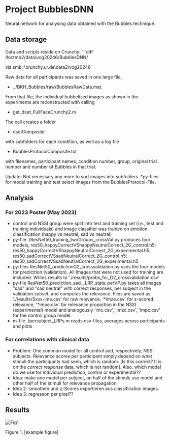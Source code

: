 # Project BubblesDNN
Neural network for analysing data obtained with the Bubbles technique.

## Data storage
Data and scripts reside on Crunchy: ```diff 
/loctmp2/data/vog20246/BubblesDNN/

via smb: \\crunchy.ur.de\data2\vog20246
 
Raw data for all participants was saved in one large file, 
- ../BKH_Bubbles/raw/BubblesRawData.mat.

From that file, the individual bubbelized images as shown in the experiments are reconstructed with calling
- get_dset_FullFaceCrunchy2.m

The call creates a folder
- dsetComposite 

with subfolders for each condition, as well as a log file 
- BubblesProtocolComposite.txt 

with filenames, participant names, condition number, group, original trial number and number of Bubbles in that trial.

Update: Not necessary any more to sort images into subfolders. *py-files for model training and test select images from the BubblesProtocol-File.

## Analysis
### For 2023 Poster (May 2023)
- control and NSSI group were split into test and training set (i.e., test and training individuals) and image classifier was trained on emotion classification (happy vs neutral; sad vs neutral)
- py-file ./ResNet50_training_twoGroups_crossVal.py produces four models, res50_happyCorrectVShappyNeutralCorrect_2G_control.h5; res50_happyCorrectVShappyNeutralCorrect_2G_experimental.h5; res50_sadCorrectVSsadNeutralCorrect_2G_control.h5; res50_sadCorrectVSsadNeutralCorrect_2G_experimental.h5
- py-files ResNet50_predictionG2_crossvalidation.py uses the four models for predicition (validation). All Images that were not used for training are included. Writes results to './results/probs_for_G2_crossvalidation.csv'
- py-file ResNet50_prediction_sad__LRP_stats_perVP.py takes all images "sad" and "sad neutral" with correct responses, per subject in the validation subset, and computes the relevance. Files are saved as './results/Sxxx-ime.csv' for raw relevance,  '*imze.csv' for z-scored relevance,  '*impe.csv' for relevance proportion in the NSSI (experimental) model and analogously 'imc.csv', 'imzc.csv', 'impc.csv'  for the control group model.
- m-file ./persubject_LRPs.m reads csv-files, averages across participants and plots

### For correlations with clinical data
- Problem: One common model for all control and, respectively, NSSI subjects. Relevance scores per participant simply depend on what stimuli the participants had seen, which is random. [Is this correct? It is on the *correct response* data, which is not random]. Also, which model do we use for individual prediction, control or experimental??
- Idea: make one model per subject, on half of the stimuli; use model and other half  of the stimuli for relevance propagation
- Idea 2: smoothen und z-Scores exportieren aus classification images.
- Idea 3: regresson per pixel??

## Results

![Fig1](https://user-images.githubusercontent.com/66525570/194876846-9c60f03f-7d21-496e-b93a-a052aeaa0589.png)

Figure 1. [example figure]

